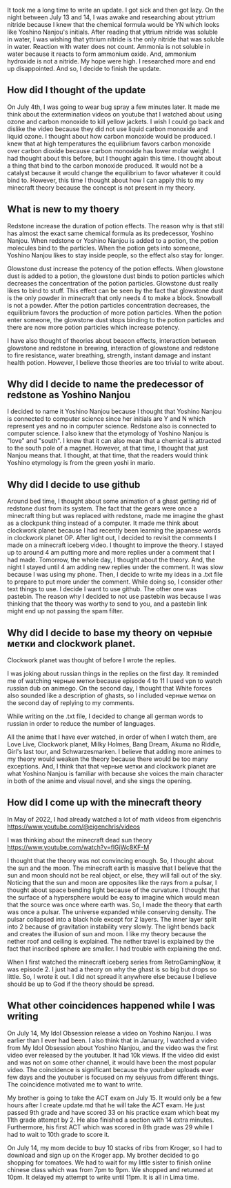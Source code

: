 It took me a long time to write an update. I got sick and then got lazy. On the night between July 13 and 14, I was awake and researching about yttrium nitride because I knew that the chemical formula would be YN which looks like Yoshino Nanjou's initials. After reading that yttrium nitride was soluble in water, I was wishing that yttrium nitride is the only nitride that was soluble in water. Reaction with water does not count. Ammonia is not soluble in water because it reacts to form ammonium oxide. And, ammonium hydroxide is not a nitride. My hope were high. I researched more and end up disappointed. And so, I decide to finish the update.

## How did I thought of the update

On July 4th, I was going to wear bug spray a few minutes later. It made me think about the extermination videos on youtube that I watched about using ozone and carbon monoxide to kill yellow jackets. I wish I could go back and dislike the video because they did not use liquid carbon monoxide and liquid ozone. I thought about how carbon monoxide would be produced. I knew that at high temperatures the equilibrium favors carbon monoxide over carbon dioxide because carbon monoxide has lower molar weight. I had thought about this before, but I thought again this time. I thought about a thing that bind to the carbon monoxide produced. It would not be a catalyst because it would change the equilibrium to favor whatever it could bind to. However, this time I thought about how I can apply this to my minecraft theory because the concept is not present in my theory.


## What is new to my thoery

Redstone increase the duration of potion effects. The reason why is that still has almost the exact same chemical formula as its predecessor, Yoshino Nanjou. When redstone or Yoshino Nanjou is added to a potion, the potion molecules bind to the particles. When the potion gets into someone, Yoshino Nanjou likes to stay inside people, so the effect also stay for longer.

Glowstone dust increase the potency of the potion effects. When glowstone dust is added to a potion, the glowstone dust binds to potion particles which decreases the concentration of the potion particles. Glowstone dust really likes to bind to stuff. This effect can be seen by the fact that glowstone dust is the only powder in minecraft that only needs 4 to make a block. Snowball is not a powder. After the potion particles concentration decreases, the equilibrium favors the production of more potion particles. When the potion enter someone, the glowstone dust stops binding to the potion particles and there are now more potion particles which increase potency.

I have also thought of theories about beacon effects, interaction between glowstone and redstone in brewing, interaction of glowstone and redstone to fire resistance, water breathing, strength, instant damage and instant health potion. However, I believe those theories are too trivial to write about.

## Why did I decide to name the predecessor of redstone as Yoshino Nanjou

I decided to name it Yoshino Nanjou because I thought that Yoshino Nanjou is connected to computer science since her initials are Y and N which represent yes and no in computer science. Redstone also is connected to computer science. I also knew that the etymology of Yoshino Nanjou is "love" and "south". I knew that it can also mean that a chemical is attracted to the south pole of a magnet. However, at that time, I thought that just Nanjou means that. I thought, at that time, that the readers would think Yoshino etymology is from the green yoshi in mario.

## Why did I decide to use github

Around bed time, I thought about some animation of a ghast getting rid of redstone dust from its system. The fact that the gears were once a minecraft thing but was replaced with redstone, made me imagine the ghast as a clockpunk thing instead of a computer. It made me think about clockwork planet because I had recently been learning the japanese words in clockwork planet OP. After light out, I decided to revisit the comments I made on a minecraft iceberg video. I thought to improve the theory. I stayed up to around 4 am putting more and more replies under a comment that I had made. Tomorrow, the whole day, I thought about the theory. And, the night I stayed until 4 am adding new replies under the comment. It was slow because I was using my phone. Then, I decide to write my ideas in a .txt file to prepare to put more under the comment.  While doing so, I consider other text things to use. I decide I want to use github. The other one was pastebin. The reason why I decided to not use pastebin was because I was thinking that the theory was worthy to send to you, and a pastebin link might end up not passing the spam filter. 


## Why did I decide to base my theory on черные метки and clockwork planet.

Clockwork planet was thought of before I wrote the replies.

I was joking about russian things in the replies on the first day. It reminded me of watching черные метки because episode 4 to 11 I used vpn to watch russian dub on animego. On the second day, I thought that White forces also sounded like a description of ghasts, so I included черные метки on the second day of replying to my comments.

While writing on the .txt file, I decided to change all german words to russian in order to reduce the number of languages.

All the anime that I have ever watched, in order of when I watch them, are Love Live, Clockwork planet, Milky Holmes, Bang Dream, Akuma no Riddle, Girl's last tour, and Schwarzesmarken. I believe that adding more animes to my theory would weaken the theory because there would be too many exceptions. And, I think that that черные метки and clockwork planet are what Yoshino Nanjou is familiar with because she voices the main character in both of the anime and visual novel, and she sings the opening. 

## How did I come up with the minecraft theory

In May of 2022, I had already watched a lot of math videos from eigenchris https://www.youtube.com/@eigenchris/videos 

I was thinking about the minecraft dead sun theory https://www.youtube.com/watch?v=flGjWc8KF-M

I thought that the theory was not convincing enough. So, I thought about the sun and the moon. The minecraft earth is massive that I believe that the sun and moon should not be real object, or else, they will fall out of the sky. Noticing that the sun and moon are opposites like the rays from a pulsar, I thought about space bending light because of the curvature. I thought that the surface of a hypersphere would be easy to imagine which would mean that the source was once where earth was. So, I made the theory that earth was once a pulsar. The universe expanded while conserving density. The pulsar collapsed into a black hole except for 2 layers. The inner layer split into 2 because of gravitation instability very slowly. The light bends back and creates the illusion of sun and moon. I like my theory because the nether roof and ceiling is explained. The nether travel is explained by the fact that inscribed sphere are smaller. I had trouble with explaining the end.

When I first watched the minecraft iceberg series from RetroGamingNow, it was episode 2. I just had a theory on why the ghast is so big but drops so little. So, I wrote it out. I did not spread it anywhere else because I believe should be up to God if the theory should be spread. 

## What other coincidences happened while I was writing

On July 14, My Idol Obsession release a video on  Yoshino Nanjou. I was earlier than I ever had been. I also think that in January, I watched a video from My Idol Obsession about Yoshino Nanjou, and the video was the first video ever released by the youtuber. It had 10k views. If the video did exist and was not on some other channel, it would have been the most popular video. The coincidence is significant because the youtuber uploads ever few days and the youtuber is focused on my seiyuus from different things. The coincidence motivated me to want to write.

My brother is going to take the ACT exam on July 15. It would only be a few hours after I create update.md that he will take the ACT exam. He just passed 9th grade and have scored 33 on his practice exam which beat my 11th grade attempt by 2. He also finished a section with 14 extra minutes. Furthermore, his first ACT which was scored in 8th grade was 29 while I had to wait to 10th grade to score it. 

On July 14, my mom decide to buy 10 stacks of ribs from Kroger, so I had to download and sign up on the Kroger app. My brother decided to go shopping for tomatoes. We had to wait for my little sister to finish online chinese class which was from 7pm to 9pm. We shopped and returned at 10pm. It delayed my attempt to write until 11pm. It is all in Lima time.
